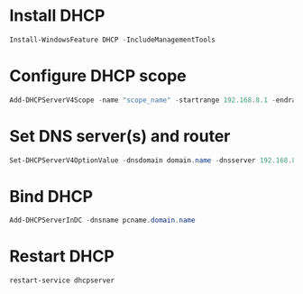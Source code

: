 # Install DHCP
```powershell
Install-WindowsFeature DHCP -IncludeManagementTools
```
# Configure DHCP scope
```powershell
Add-DHCPServerV4Scope -name "scope_name" -startrange 192.168.8.1 -endrange 192.168.8.100 -subnetmask 255.255.255.0
```
# Set DNS server(s) and router
```powershell
Set-DHCPServerV4OptionValue -dnsdomain domain.name -dnsserver 192.168.8.1, 192.168.8.2 -router 192.168.8.254
```
# Bind DHCP 
```powershell
Add-DHCPServerInDC -dnsname pcname.domain.name
```
# Restart DHCP
```cmd
restart-service dhcpserver
```
